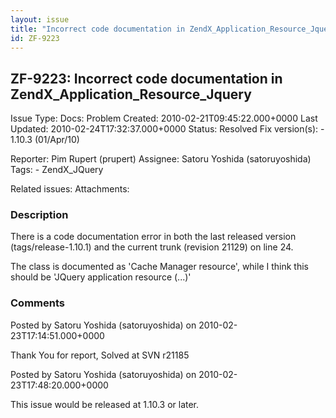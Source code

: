 ```yaml
---
layout: issue
title: "Incorrect code documentation in ZendX_Application_Resource_Jquery"
id: ZF-9223
---
```


ZF-9223: Incorrect code documentation in ZendX\_Application\_Resource\_Jquery
-----------------------------------------------------------------------------

 Issue Type: Docs: Problem Created: 2010-02-21T09:45:22.000+0000 Last Updated: 2010-02-24T17:32:37.000+0000 Status: Resolved Fix version(s): - 1.10.3 (01/Apr/10)
 
 Reporter:  Pim Rupert (prupert)  Assignee:  Satoru Yoshida (satoruyoshida)  Tags: - ZendX\_JQuery
 
 Related issues: 
 Attachments: 
### Description

There is a code documentation error in both the last released version (tags/release-1.10.1) and the current trunk (revision 21129) on line 24.

The class is documented as 'Cache Manager resource', while I think this should be 'JQuery application resource (...)'

 

 

### Comments

Posted by Satoru Yoshida (satoruyoshida) on 2010-02-23T17:14:51.000+0000

Thank You for report, Solved at SVN r21185

 

 

Posted by Satoru Yoshida (satoruyoshida) on 2010-02-23T17:48:20.000+0000

This issue would be released at 1.10.3 or later.

 

 